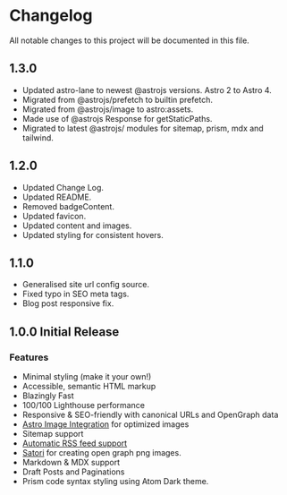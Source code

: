 # Changelog

All notable changes to this project will be documented in this file.

## 1.3.0

-   Updated astro-lane to newest @astrojs versions. Astro 2 to Astro 4.
-   Migrated from @astrojs/prefetch to builtin prefetch.
-   Migrated from @astrojs/image to astro:assets.
-   Made use of @astrojs Response for getStaticPaths.
-   Migrated to latest @astrojs/ modules for sitemap, prism, mdx and tailwind.

## 1.2.0

-   Updated Change Log.
-   Updated README.
-   Removed badgeContent.
-   Updated favicon.
-   Updated content and images.
-   Updated styling for consistent hovers.

## 1.1.0

-   Generalised site url config source.
-   Fixed typo in SEO meta tags.
-   Blog post responsive fix.

## 1.0.0 Initial Release

### Features

-   Minimal styling (make it your own!)
-   Accessible, semantic HTML markup
-   Blazingly Fast
-   100/100 Lighthouse performance
-   Responsive & SEO-friendly with canonical URLs and OpenGraph data
-   [Astro Image Integration](https://docs.astro.build/en/guides/integrations-guide/image/) for optimized images
-   Sitemap support
-   [Automatic RSS feed support](https://docs.astro.build/en/guides/rss)
-   [Satori](https://github.com/vercel/satori) for creating open graph png images.
-   Markdown & MDX support
-   Draft Posts and Paginations
-   Prism code syntax styling using Atom Dark theme.
